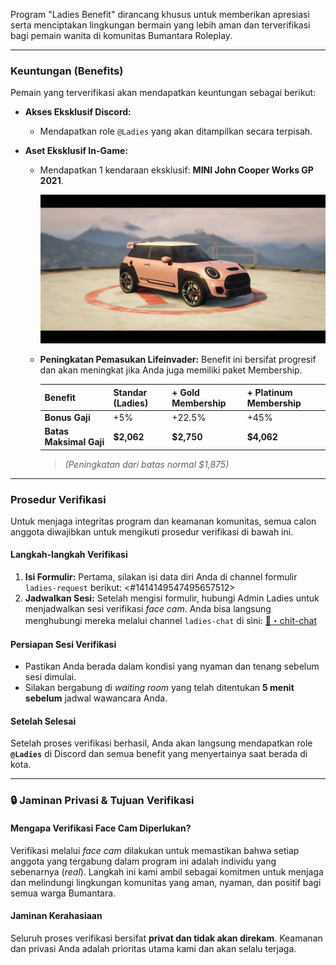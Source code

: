 Program "Ladies Benefit" dirancang khusus untuk memberikan apresiasi serta menciptakan lingkungan bermain yang lebih aman dan terverifikasi bagi pemain wanita di komunitas Bumantara Roleplay.

---

### Keuntungan (Benefits)

Pemain yang terverifikasi akan mendapatkan keuntungan sebagai berikut:

* **Akses Eksklusif Discord:**
    * Mendapatkan role `@Ladies` yang akan ditampilkan secara terpisah.

* **Aset Eksklusif In-Game:**
    * Mendapatkan 1 kendaraan eksklusif: **MINI John Cooper Works GP 2021**.

        <img src="../assets/vehicle/ladies-benefit-minigp21.png" alt="MINI John Cooper Works GP 2021" width="600">

    * **Peningkatan Pemasukan Lifeinvader:**
        Benefit ini bersifat progresif dan akan meningkat jika Anda juga memiliki paket Membership.

        | Benefit | Standar (Ladies) | + Gold Membership | + Platinum Membership |
        | :--- | :--- | :--- | :--- |
        | **Bonus Gaji** | +5% | +22.5% | +45% |
        | **Batas Maksimal Gaji** | **$2,062** | **$2,750** | **$4,062** |
        > *(Peningkatan dari batas normal $1,875)*

---

### Prosedur Verifikasi

Untuk menjaga integritas program dan keamanan komunitas, semua calon anggota diwajibkan untuk mengikuti prosedur verifikasi di bawah ini.

#### **Langkah-langkah Verifikasi**

1.  **Isi Formulir:** Pertama, silakan isi data diri Anda di channel formulir `ladies-request` berikut: <#1414149547495657512>
2.  **Jadwalkan Sesi:** Setelah mengisi formulir, hubungi Admin Ladies untuk menjadwalkan sesi verifikasi *face cam*. Anda bisa langsung menghubungi mereka melalui channel `ladies-chat` di sini: [👠・chit-chat](https://discord.com/channels/1413147377501470913/1427593722828292186)

#### **Persiapan Sesi Verifikasi**

* Pastikan Anda berada dalam kondisi yang nyaman dan tenang sebelum sesi dimulai.
* Silakan bergabung di *waiting room* yang telah ditentukan **5 menit sebelum** jadwal wawancara Anda.

#### **Setelah Selesai**

Setelah proses verifikasi berhasil, Anda akan langsung mendapatkan role **`@Ladies`** di Discord dan semua benefit yang menyertainya saat berada di kota.

---

### 🔒 Jaminan Privasi & Tujuan Verifikasi

#### **Mengapa Verifikasi Face Cam Diperlukan?**
Verifikasi melalui *face cam* dilakukan untuk memastikan bahwa setiap anggota yang tergabung dalam program ini adalah individu yang sebenarnya (*real*). Langkah ini kami ambil sebagai komitmen untuk menjaga dan melindungi lingkungan komunitas yang aman, nyaman, dan positif bagi semua warga Bumantara.

#### **Jaminan Kerahasiaan**
Seluruh proses verifikasi bersifat **privat dan tidak akan direkam**. Keamanan dan privasi Anda adalah prioritas utama kami dan akan selalu terjaga.